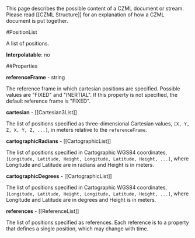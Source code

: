 This page describes the possible content of a CZML document or stream.  Please read [[CZML Structure]] for an explanation of how a CZML document is put together.

#PositionList

A list of positions.

**Interpolatable**: no

##Properties

**referenceFrame** - string

The reference frame in which cartesian positions are specified. Possible values are "FIXED" and "INERTIAL". If this property is not specified, the default reference frame is "FIXED".


**cartesian** - [[Cartesian3List]]

The list of positions specified as three-dimensional Cartesian values, `[X, Y, Z, X, Y, Z, ...]`, in meters relative to the `referenceFrame`.


**cartographicRadians** - [[CartographicList]]

The list of positions specified in Cartographic WGS84 coordinates, `[Longitude, Latitude, Height, Longitude, Latitude, Height, ...]`, where Longitude and Latitude are in radians and Height is in meters.


**cartographicDegrees** - [[CartographicList]]

The list of positions specified in Cartographic WGS84 coordinates, `[Longitude, Latitude, Height, Longitude, Latitude, Height, ...]`, where Longitude and Latitude are in degrees and Height is in meters.


**references** - [[ReferenceList]]

The list of positions specified as references.  Each reference is to a property that defines a single position, which may change with time.


